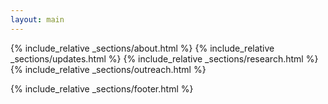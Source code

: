 ```yaml
---
layout: main
---
```


{% include_relative _sections/about.html %}
{% include_relative _sections/updates.html %}
{% include_relative _sections/research.html %}
{% include_relative _sections/outreach.html %}
<!-- {% include_relative _sections/resources.html %}
{% include_relative _sections/gallery.html %} -->
{% include_relative _sections/footer.html %}
